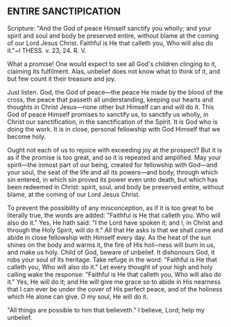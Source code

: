 ## ENTIRE SANCTIPICATION ##

Scripture: "And the God of peace Himself sanctify you wholly; and your spirit and soul and body be preserved entire, without blame at the coming of our Lord Jesus Christ. Faithful is He that calleth you, Who will also do it."~l THESS. v. 23, 24. R. V.



What a promise! One would expect to see all God's children clinging to it, claiming its fulfilment. Alas, unbelief does not know what to think of it, and but few count it their treasure and joy.



Just listen. God, the God of peace—the peace He made by the blood of the cross, the peace that passeth all understanding, keeping our hearts and thoughts in Christ Jesus—none other but Himself can and will do it. This God of peace Himself promises to sanctify us, to sanctify us wholly, in Christ our sanctification, in the sanctification of the Spirit. It is God who is doing the work. It is in close, personal fellowship with God Himself that we become holy.



Ought not each of us to rejoice with exceeding joy at the prospect? But it is as if the promise is too great, and so it is repeated and amplified. May your spirit—the inmost part of our being, created for fellowship with God—and your soul, the seat of the life and all its powers—and body, through which sin entered, in which sin proved its power even unto death, but which has been redeemed in Christ: spirit, soul, and body be preserved entire, without blame, at the coming of our Lord Jesus Christ.



To prevent the possibility of any misconception, as if it is too great to be literally true, the words are added: "Faithful is He that calleth you. Who will also do it." Yes, He hath said: "I the Lord have spoken it; and I, in Christ and through the Holy Spirit, will do it." All that He asks is that we shall come and abide in close fellowship with Himself every day. As the heat of the sun shines on the body and warms it, the fire of His holi¬ness will burn in us, and make us holy. Child of God, beware of unbelief. It dishonours God, it robs your soul of its heritage. Take refuge in the word: "Faithful is He that calleth you, Who will also do it." Let every thought of your high and holy calling wake the response: "Faithful is He that calleth you, Who will also do it." Yes, He will do it; and He will give me grace so to abide in His nearness that I can ever be under the cover of His perfect peace, and of the holiness which He alone can give. O my soul, He will do it.



"All things are possible to him that believeth." I believe, Lord; help my unbelief.


